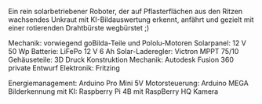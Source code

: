 Ein rein solarbetriebener Roboter, der auf Pflasterflächen aus den Ritzen wachsendes Unkraut mit KI-Bildauswertung erkennt, anfährt und gezielt mit einer rotierenden Drahtbürste wegbürstet ;)

Mechanik: vorwiegend goBilda-Teile und Pololu-Motoren
Solarpanel: 12 V 50 Wp
Batterie: LiFePo 12 V 6 Ah
Solar-Laderegler: Victron MPPT 75/10
Gehäuseteile: 3D Druck 
Konstruktion Mechanik: Autodesk Fusion 360 private
Entwurf Elektronik: Fritzing

Energiemanagement: Arduino Pro Mini 5V
Motorsteuerung: Arduino MEGA
Bilderkennung mit KI: Raspberry Pi 4B mit RaspBerry HQ Kamera
